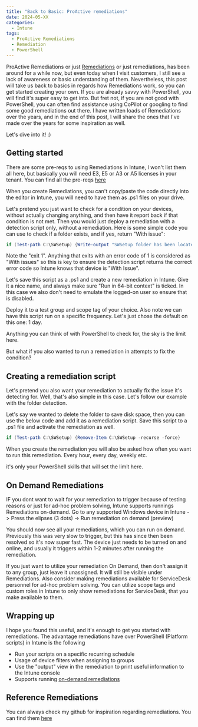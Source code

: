 ```yaml
---
title: "Back to Basic: ProActive remediations"
date: 2024-05-XX
categories:
  - Intune
tags:
  - ProActive Remediations
  - Remediation
  - PowerShell
---
```


ProActive Remediations or just [Remediations](https://learn.microsoft.com/en-us/mem/intune/fundamentals/remediations) or just remediations, has been around for a while now, but even today when I visit customers, I still see a lack of awareness or basic understanding of them. Nevertheless, this post will take us back to basics in regards how Remediations work, so you can get started creating your own. If you are already savvy with PowerShell, you will find it's super easy to get into. But fret not, if you are not good with PowerShell, you can often find assistance using CoPilot or googling to find some good remediations out there. I have written loads of Remediations over the years, and in the end of this post, I will share the ones that I've made over the years for some inspiration as well.

Let's dive into it! :)

## Getting started

There are some pre-reqs to using Remediations in Intune, I won't list them all here, but basically you will need E3, E5 or A3 or A5 licenses in your tenant. You can find all the pre-reqs [here](https://learn.microsoft.com/en-us/mem/intune/fundamentals/remediations)

When you create Remediations, you can't copy/paste the code directly into the editor in Intune, you will need to have them as .ps1 files on your drive.

Let's pretend you just want to check for a condition on your devices, without actually changing anything, and then have it report back if that condition is not met. Then you would just deploy a remediation with a detection script only, without a remediation. Here is some simple code you can use to check if a folder exists, and if yes, return "With issue":

```PowerShell
if (Test-path C:\SWSetup) {Write-output "SWSetup folder has been located" ; exit 1}
```

Note the "exit 1". Anything that exits with an error code of 1 is considered as "With issues" so this is key to ensure the detection script returns the correct error code so Intune knows that device is "With Issue".

Let's save this script as a .ps1 and create a new remediation in Intune. Give it a nice name, and always make sure "Run in 64-bit context" is ticked. In this case we also don't need to emulate the logged-on user so ensure that is disabled.

Deploy it to a test group and scope tag of your choice. Also note we can have this script run on a specific frequency. Let's just chose the default on this one: 1 day.

Anything you can think of with PowerShell to check for, the sky is the limit here.

But what if you also wanted to run a remediation in attempts to fix the condition?

## Creating a remediation script

Let's pretend you also want your remediation to actually fix the issue it's detecting for. Well, that's also simple in this case. Let's follow our example with the folder detection.

Let's say we wanted to delete the folder to save disk space, then you can use the below code and add it as a remediation script. Save this script to a .ps1 file and activate the remediation as well.

```PowerShell
if (Test-path C:\SWSetup) {Remove-Item C:\SWSetup -recurse -force}
```

When you create the remediation you will also be asked how often you want to run this remediation. Every hour, every day, weekly etc.


it's only your PowerShell skills that will set the limit here.

## On Demand Remediations
IF you dont want to wait for your remediation to trigger because of testing reasons or just for ad-hoc problem solving, Intune supports runnings Remediations on-demand. Go to any supported Windows device in Intune -> Press the elipses (3 dots) -> Run remediation on demand (preview)

You should now see all your remediations, which you can run on demand. Previously this was very slow to trigger, but this has since then been resolved so it's now super fast. The device just needs to be turned on and online, and usually it triggers within 1-2 minutes after running the remediation.

If you just want to utilize your remediation On Demand, then don't assign it to any group, just leave it unassigned. It will still be visible under Remediations. Also consider making remediations available for ServiceDesk personnel for ad-hoc problem solving. You can utilize scope tags and custom roles in Intune to only show remediations for ServiceDesk, that you make available to them.

## Wrapping up
I hope you found this useful, and it's enough to get you started with remediations. The advantage remediations have over PowerShell (Platform scripts) in Intune is the following

* Run your scripts on a specific recurring schedule
* Usage of device filters when assigning to groups
* Use the "output" view in the remediation to print useful information to the Intune console
* Supports running [on-demand remediations](https://learn.microsoft.com/en-us/mem/intune/fundamentals/remediations#run-a-remediation-script-on-demand-preview)

## Reference Remediations

You can always check my github for inspiration regarding remediations. You can find them [here](insertlink.com)